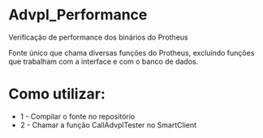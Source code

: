 # Advpl_Performance

Verificação de performance dos binários do Protheus


Fonte único que chama diversas funções do Protheus, excluíndo funções que trabalham com a interface e com o banco de dados.

**Como utilizar:**
===
 - 1 - Compilar o fonte no repositório
 - 2 - Chamar a função CallAdvplTester no SmartClient
